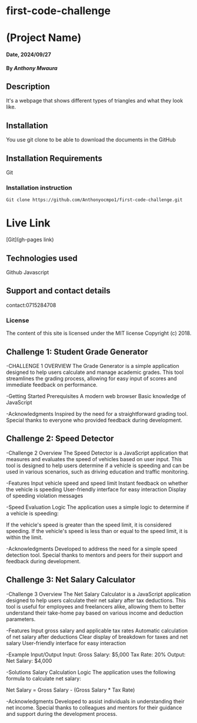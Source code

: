 # first-code-challenge
# (Project Name)

#### Date, 2024/09/27

#### By *Anthony Mwaura*

## Description
It's a webpage that shows different types of triangles and what they look like.

## Installation
You use git clone to be able to download the documents in the GitHub

## Installation Requirements
Git

### Installation instruction
```
Git clone https://github.com/Anthonyocmpo1/first-code-challenge.git

```

# Live Link
[Git](gh-pages link)

## Technologies used
Github
Javascript

## Support and contact details
contact:0715284708


### License
The content of this site is licensed under the MIT license
Copyright (c) 2018.

## Challenge 1: Student Grade Generator
-CHALLENGE 1 OVERVIEW
The Grade Generator is a simple application designed to help users calculate and manage academic grades. This tool streamlines the grading process, allowing for easy input of scores and immediate feedback on performance.

-Getting Started
Prerequisites
A modern web browser
Basic knowledge of JavaScript

-Acknowledgments
Inspired by the need for a straightforward grading tool.
Special thanks to everyone who provided feedback during development.

## Challenge 2: Speed Detector
-Challenge 2 Overview
The Speed Detector is a JavaScript application that measures and evaluates the speed of vehicles based on user input. This tool is designed to help users determine if a vehicle is speeding and can be used in various scenarios, such as driving education and traffic monitoring.

-Features
Input vehicle speed and speed limit
Instant feedback on whether the vehicle is speeding
User-friendly interface for easy interaction
Display of speeding violation messages

-Speed Evaluation Logic
The application uses a simple logic to determine if a vehicle is speeding:

If the vehicle's speed is greater than the speed limit, it is considered speeding.
If the vehicle's speed is less than or equal to the speed limit, it is within the limit.

-Acknowledgments
Developed to address the need for a simple speed detection tool.
Special thanks to mentors and peers for their support and feedback during development.

## Challenge 3: Net Salary Calculator
-Challenge 3 Overview
The Net Salary Calculator is a JavaScript application designed to help users calculate their net salary after tax deductions. This tool is useful for employees and freelancers alike, allowing them to better understand their take-home pay based on various income and deduction parameters.

-Features
Input gross salary and applicable tax rates
Automatic calculation of net salary after deductions
Clear display of breakdown for taxes and net salary
User-friendly interface for easy interaction

-Example Input/Output
Input:
Gross Salary: $5,000
Tax Rate: 20%
Output:
Net Salary: $4,000

-Solutions
Salary Calculation Logic
The application uses the following formula to calculate net salary:

Net Salary = Gross Salary - (Gross Salary * Tax Rate)

-Acknowledgments
Developed to assist individuals in understanding their net income.
Special thanks to colleagues and mentors for their guidance and support during the development process.

















